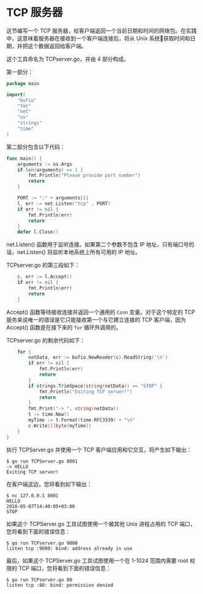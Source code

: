 # **TCP 服务器**

这节编写一个 TCP 服务器，给客户端返回一个当前日期和时间的网络包。在实践中，这意味着服务器在接收到一个客户端连接后，将从 Unix 系统获取时间和日期，并把这个数据返回给客户端。

这个工具命名为 TCPserver.go，并由 4 部分构成。

第一部分：

```go
package main

import(
    "bufio"
    "fmt"
    "net"
    "os"
    "strings"
    "time"
)
```

第二部分包含以下代码：

```go
func main() {
    arguments := os.Args
    if len(arguments) == 1 {
        fmt.Println("Please provide port number")
        return
    }

    PORT := ":" + arguments[1]
    l, err := net.Listen("tcp" , PORT)
    if err != nil {
        fmt.Println(err)
        return
    }
    defer l.Close()
```

net.Listen() 函数用于监听连接。如果第二个参数不包含 IP 地址，只有端口号的话，net.Listen() 将监听本地系统上所有可用的 IP 地址。

TCPserver.go 的第三段如下：

```go
    c, err := l.Accept()
    if err != nil {
        fmt.Println(err)
        return
    }
```
Accept() 函数等待接收连接并返回一个通用的 `Conn` 变量。对于这个特定的 TCP 服务来说唯一的错误是它只能接收第一个与它建立连接的 TCP 客户端，因为 Accept() 函数是在接下来的 `for` 循环外调用的。

TCPserver.go 的剩余代码如下：

```go
    for {
        netData, err := bufio.NewReader(c).ReadString('\n')
        if err != nil {
            fmt.Println(err)
            return
        }
        if strings.TrimSpace(string(netData)) == "STOP" {
            fmt.Println("Exiting TCP server!")
            return
        }
        fmt.Print("-> ", string(netData))
        t := time.Now()
        myTime := t.Format(time.RFC3339) + "\n"
        c.Write([]byte(myTime))
    }
}
```

执行 TCPServer.go 并使用一个 TCP 客户端应用和它交互，将产生如下输出：

```shell
$ go run TCPServer.go 8001
-> HELLO
Exiting TCP server!
```

在客户端这边，您将看到如下输出：

```shell
$ nc 127.0.0.1 8001
HELLO
2018-05-07T14:40:05+03:00
STOP
```

如果这个 TCPServer.go 工具试图使用一个被其他 Unix 进程占用的 TCP 端口，您将看到下面的错误信息：

```shell
$ go run TCPserver.go 9000
listen tcp :9000: bind: address already in use
```

最后，如果这个 TCPServer.go 工具试图使用一个在 1-1024 范围内需要 root 权限的 TCP 端口，您将看到下面的错误信息：

```shell
$ go run TCPserver.go 80
listen tcp :80: bind: permission denied
```